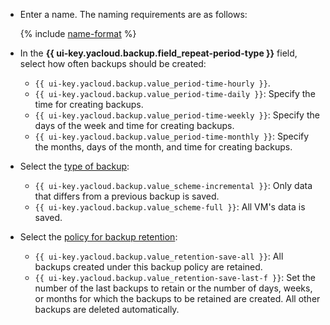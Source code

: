* Enter a name. The naming requirements are as follows:

   {% include [name-format](../../_includes/name-format.md) %}

* In the **{{ ui-key.yacloud.backup.field_repeat-period-type }}** field, select how often backups should be created:
   * `{{ ui-key.yacloud.backup.value_period-time-hourly }}`.
   * `{{ ui-key.yacloud.backup.value_period-time-daily }}`: Specify the time for creating backups.
   * `{{ ui-key.yacloud.backup.value_period-time-weekly }}`: Specify the days of the week and time for creating backups.
   * `{{ ui-key.yacloud.backup.value_period-time-monthly }}`: Specify the months, days of the month, and time for creating backups.
* Select the [type of backup](../../backup/concepts/backup.md#types):
   * `{{ ui-key.yacloud.backup.value_scheme-incremental }}`: Only data that differs from a previous backup is saved.
   * `{{ ui-key.yacloud.backup.value_scheme-full }}`: All VM's data is saved.
* Select the [policy for backup retention](../../backup/concepts/policy.md#retention):
   * `{{ ui-key.yacloud.backup.value_retention-save-all }}`: All backups created under this backup policy are retained.
   * `{{ ui-key.yacloud.backup.value_retention-save-last-f }}`: Set the number of the last backups to retain or the number of days, weeks, or months for which the backups to be retained are created. All other backups are deleted automatically.
